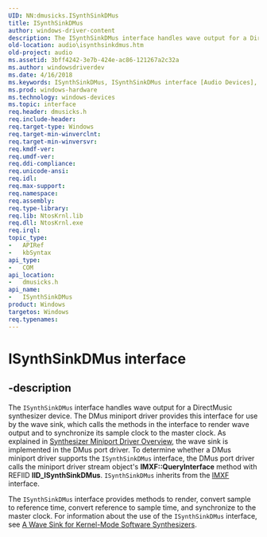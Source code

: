 ```yaml
---
UID: NN:dmusicks.ISynthSinkDMus
title: ISynthSinkDMus
author: windows-driver-content
description: The ISynthSinkDMus interface handles wave output for a DirectMusic synthesizer device.
old-location: audio\isynthsinkdmus.htm
old-project: audio
ms.assetid: 3bff4242-3e7b-424e-ac86-121267a2c32a
ms.author: windowsdriverdev
ms.date: 4/16/2018
ms.keywords: ISynthSinkDMus, ISynthSinkDMus interface [Audio Devices], ISynthSinkDMus interface [Audio Devices],described, audio.isynthsinkdmus, audmp-routines_744ae6c7-7f7e-4a66-9624-5a5d82e2eb86.xml, dmusicks/ISynthSinkDMus
ms.prod: windows-hardware
ms.technology: windows-devices
ms.topic: interface
req.header: dmusicks.h
req.include-header: 
req.target-type: Windows
req.target-min-winverclnt: 
req.target-min-winversvr: 
req.kmdf-ver: 
req.umdf-ver: 
req.ddi-compliance: 
req.unicode-ansi: 
req.idl: 
req.max-support: 
req.namespace: 
req.assembly: 
req.type-library: 
req.lib: NtosKrnl.lib
req.dll: NtosKrnl.exe
req.irql: 
topic_type:
-	APIRef
-	kbSyntax
api_type:
-	COM
api_location:
-	dmusicks.h
api_name:
-	ISynthSinkDMus
product: Windows
targetos: Windows
req.typenames: 
---
```


# ISynthSinkDMus interface


## -description


The <code>ISynthSinkDMus</code> interface handles wave output for a DirectMusic synthesizer device. The DMus miniport driver provides this interface for use by the wave sink, which calls the methods in the interface to render wave output and to synchronize its sample clock to the master clock. As explained in <a href="https://msdn.microsoft.com/dbd6b95e-f8c8-49f1-ad90-b34821772391">Synthesizer Miniport Driver Overview</a>, the wave sink is implemented in the DMus port driver. To determine whether a DMus miniport driver supports the <code>ISynthSinkDMus</code> interface, the DMus port driver calls the miniport driver stream object's <b>IMXF::QueryInterface</b> method with REFIID <b>IID_ISynthSinkDMus</b>. <code>ISynthSinkDMus</code> inherits from the <a href="https://msdn.microsoft.com/library/windows/hardware/ff536782">IMXF</a> interface.

The <code>ISynthSinkDMus</code> interface provides methods to render, convert sample to reference time, convert reference to sample time, and synchronize to the master clock. For information about the use of the <code>ISynthSinkDMus</code> interface, see <a href="https://msdn.microsoft.com/37ba9ad5-8b35-4252-a6fd-46dead924294">A Wave Sink for Kernel-Mode Software Synthesizers</a>.

